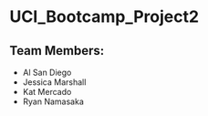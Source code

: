 # UCI_Bootcamp_Project2
## Team Members:
- Al San Diego
- Jessica Marshall
- Kat Mercado
- Ryan Namasaka